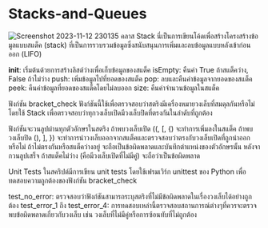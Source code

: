 # Stacks-and-Queues
![Screenshot 2023-11-12 230135](https://github.com/rwitnnin/Stacks-and-Queues/assets/150579607/80a16e47-5155-42a9-832a-5890c7dff23b)
คลาส Stack
นี่เป็นการเขียนโค้ดเพื่อสร้างโครงสร้างข้อมูลแบบสแต็ค (stack) ที่เป็นการรวบรวมข้อมูลซึ่งสนับสนุนการเพิ่มและลบข้อมูลแบบหลังเข้าก่อนออก (LIFO)

__init__: เริ่มต้นด้วยการสร้างลิสต์ว่างเพื่อเก็บข้อมูลของสแต็ค
isEmpty: คืนค่า True ถ้าสแต็คว่าง, False ถ้าไม่ว่าง
push: เพิ่มข้อมูลไปที่ยอดของสแต็ค
pop: ลบและคืนค่าข้อมูลจากยอดของสแต็ค
peek: คืนค่าข้อมูลที่ยอดของสแต็คโดยไม่ลบออก
size: คืนค่าจำนวนข้อมูลในสแต็ค

ฟังก์ชัน bracket_check
ฟังก์ชันนี้ใช้เพื่อตรวจสอบว่าสตริงมีเครื่องหมายวงเล็บที่สมดุลกันหรือไม่ โดยใช้ Stack เพื่อตรวจสอบว่าทุกวงเล็บเปิดมีวงเล็บปิดที่ตรงกันในลำดับที่ถูกต้อง

ฟังก์ชันจะวนลูปผ่านทุกตัวอักษรในสตริง
ถ้าพบวงเล็บเปิด ((, [, {) จะทำการเพิ่มลงในสแต็ค
ถ้าพบวงเล็บปิด (), ], }) จะทำการนำวงเล็บออกจากสแต็คและตรวจสอบว่าตรงกับวงเล็บเปิดที่ถูกนำออกหรือไม่ ถ้าไม่ตรงกันหรือสแต็คว่างอยู่ จะถือเป็นข้อผิดพลาดและบันทึกตำแหน่งของตัวอักษรนั้น
หลังจากวนลูปเสร็จ ถ้าสแต็คไม่ว่าง (คือมีวงเล็บเปิดที่ไม่มีคู่) จะถือว่าเป็นข้อผิดพลาด

Unit Tests
ในสคริปต์มีการเขียน unit tests โดยใช้เฟรมเวิร์ก unittest ของ Python เพื่อทดสอบความถูกต้องของฟังก์ชัน bracket_check

test_no_error: ตรวจสอบว่าฟังก์ชันสามารถระบุสตริงที่ไม่มีข้อผิดพลาดในเรื่องวงเล็บได้อย่างถูกต้อง
test_error_1 ถึง test_error_4: การทดสอบเหล่านี้ตรวจสอบสถานการณ์ต่างๆที่ควรจะตรวจพบข้อผิดพลาดเกี่ยวกับวงเล็บ เช่น วงเล็บที่ไม่มีคู่หรือการซ้อนทับที่ไม่ถูกต้อง
